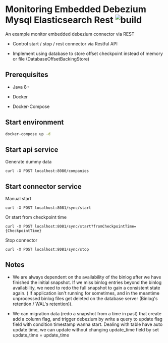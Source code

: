 # Monitoring Embedded Debezium Mysql Elasticsearch Rest ![build](https://travis-ci.com/uuhnaut69/monitoring-debezium-mysql-elasticsearch-rest.svg?branch=master)

An example monitor embedded debezium connector via REST

- Control start / stop / rest connector via Restful API

- Implement using database to store offset checkpoint instead of memory or file (DatabaseOffsetBackingStore)

## Prerequisites

- Java 8+

- Docker

- Docker-Compose

## Start environment

```bash
docker-compose up -d
```

## Start api service

Generate dummy data

```http request
curl -X POST localhost:8080/companies
```

## Start connector service

Manual start
```http request
curl -X POST localhost:8081/sync/start
```

Or start from checkpoint time

```http request
curl -X POST localhost:8081/sync/start?fromCheckpointTime={CheckpointTime}
```

Stop connector

```http request
curl -X POST localhost:8081/sync/stop
```


## Notes

- We are always dependent on the availability of the binlog after we have finished the initial snapshot. If we miss binlog entries beyond the binlog availability, we need to redo the full snapshot to gain a consistent state again.
( If application isn't running for sometimes, and in the meantime unprocessed binlog files get deleted on the database server (Binlog's retention / WAL's retention)).

- We can migration data (redo a snapshot from a time in past) that create add a column flag, and trigger debezium by write a query to update flag field with condition timestamp wanna start. Dealing with table have auto update time, we can update without changing update_time field by set update_time = update_time

